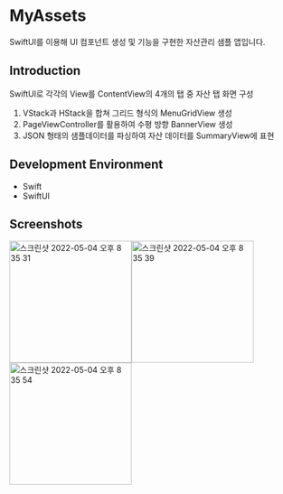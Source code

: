 # MyAssets
SwiftUI를 이용해 UI 컴포넌트 생성 및 기능을 구현한 자산관리 샘플 앱입니다.

## Introduction
SwiftUI로 각각의 View를 ContentView의 4개의 탭 중 자산 탭 화면 구성
1. VStack과 HStack을 합쳐 그리드 형식의 MenuGridView 생성
2. PageViewController를 활용하여 수평 방향 BannerView 생성
3. JSON 형태의 샘플데이터를 파싱하여 자산 데이터를 SummaryView에 표현

## Development Environment
* Swift
* SwiftUI

## Screenshots
<img width="216" alt="스크린샷 2022-05-04 오후 8 35 31" src="https://user-images.githubusercontent.com/51810980/166673984-a806f321-f201-40db-853e-afb90315d734.png"><img width="216" alt="스크린샷 2022-05-04 오후 8 35 39" src="https://user-images.githubusercontent.com/51810980/166674003-58f8ffcb-b4ea-4d97-ba27-704a9d0c24b8.png"><img width="216" alt="스크린샷 2022-05-04 오후 8 35 54" src="https://user-images.githubusercontent.com/51810980/166674020-882659ce-bac9-4bca-b720-e088e4c760bd.png">
